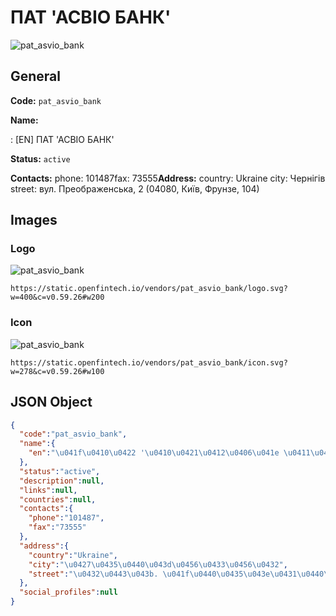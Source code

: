 
# ПАТ 'АСВІО БАНК' 
![pat_asvio_bank](https://static.openfintech.io/vendors/pat_asvio_bank/logo.svg?w=400&c=v0.59.26#w200)  

## General 
 
**Code:** `pat_asvio_bank` 
 
**Name:** 
 
:	[EN] ПАТ 'АСВІО БАНК' 
 
**Status:** `active` 
 
**Contacts:** 
phone: 101487fax: 73555**Address:** 
country: Ukraine 
city: Чернігів 
street: вул. Преображенська, 2 (04080, Київ, Фрунзе, 104) 

## Images 

### Logo 
 
![pat_asvio_bank](https://static.openfintech.io/vendors/pat_asvio_bank/logo.svg?w=400&c=v0.59.26#w200)  

```
https://static.openfintech.io/vendors/pat_asvio_bank/logo.svg?w=400&c=v0.59.26#w200
```  

### Icon 
 
![pat_asvio_bank](https://static.openfintech.io/vendors/pat_asvio_bank/icon.svg?w=278&c=v0.59.26#w100)  

```
https://static.openfintech.io/vendors/pat_asvio_bank/icon.svg?w=278&c=v0.59.26#w100
```  

## JSON Object 

```json
{
  "code":"pat_asvio_bank",
  "name":{
    "en":"\u041f\u0410\u0422 '\u0410\u0421\u0412\u0406\u041e \u0411\u0410\u041d\u041a'"
  },
  "status":"active",
  "description":null,
  "links":null,
  "countries":null,
  "contacts":{
    "phone":"101487",
    "fax":"73555"
  },
  "address":{
    "country":"Ukraine",
    "city":"\u0427\u0435\u0440\u043d\u0456\u0433\u0456\u0432",
    "street":"\u0432\u0443\u043b. \u041f\u0440\u0435\u043e\u0431\u0440\u0430\u0436\u0435\u043d\u0441\u044c\u043a\u0430, 2 (04080, \u041a\u0438\u0457\u0432, \u0424\u0440\u0443\u043d\u0437\u0435, 104)"
  },
  "social_profiles":null
}
```  
